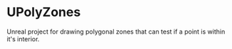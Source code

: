 # UPolyZones
Unreal project for drawing polygonal zones that can test if a point is within it's interior.
